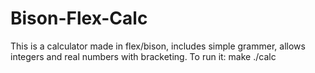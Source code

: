 # Bison-Flex-Calc
This is a calculator made in flex/bison, includes simple grammer, allows integers and real numbers with bracketing.
To run it:
make
./calc
